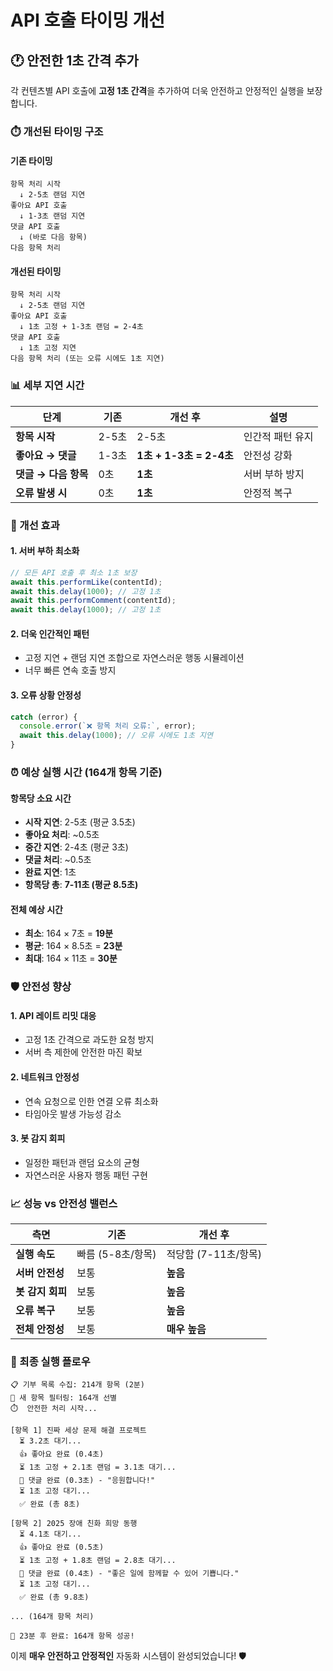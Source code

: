 # API 호출 타이밍 개선

## 🕐 안전한 1초 간격 추가

각 컨텐츠별 API 호출에 **고정 1초 간격**을 추가하여 더욱 안전하고 안정적인 실행을 보장합니다.

### ⏱️ 개선된 타이밍 구조

#### 기존 타이밍
```
항목 처리 시작
  ↓ 2-5초 랜덤 지연
좋아요 API 호출
  ↓ 1-3초 랜덤 지연  
댓글 API 호출
  ↓ (바로 다음 항목)
다음 항목 처리
```

#### 개선된 타이밍
```
항목 처리 시작
  ↓ 2-5초 랜덤 지연
좋아요 API 호출
  ↓ 1초 고정 + 1-3초 랜덤 = 2-4초
댓글 API 호출
  ↓ 1초 고정 지연
다음 항목 처리 (또는 오류 시에도 1초 지연)
```

### 📊 세부 지연 시간

| 단계 | 기존 | 개선 후 | 설명 |
|------|------|---------|------|
| **항목 시작** | 2-5초 | 2-5초 | 인간적 패턴 유지 |
| **좋아요 → 댓글** | 1-3초 | **1초 + 1-3초 = 2-4초** | 안전성 강화 |
| **댓글 → 다음 항목** | 0초 | **1초** | 서버 부하 방지 |
| **오류 발생 시** | 0초 | **1초** | 안정적 복구 |

### 🎯 개선 효과

#### 1. **서버 부하 최소화**
```javascript
// 모든 API 호출 후 최소 1초 보장
await this.performLike(contentId);
await this.delay(1000); // 고정 1초
await this.performComment(contentId);  
await this.delay(1000); // 고정 1초
```

#### 2. **더욱 인간적인 패턴**
- 고정 지연 + 랜덤 지연 조합으로 자연스러운 행동 시뮬레이션
- 너무 빠른 연속 호출 방지

#### 3. **오류 상황 안정성**
```javascript
catch (error) {
  console.error(`❌ 항목 처리 오류:`, error);
  await this.delay(1000); // 오류 시에도 1초 지연
}
```

### ⏰ 예상 실행 시간 (164개 항목 기준)

#### 항목당 소요 시간
- **시작 지연**: 2-5초 (평균 3.5초)
- **좋아요 처리**: ~0.5초
- **중간 지연**: 2-4초 (평균 3초)  
- **댓글 처리**: ~0.5초
- **완료 지연**: 1초
- **항목당 총**: **7-11초 (평균 8.5초)**

#### 전체 예상 시간
- **최소**: 164 × 7초 = **19분**
- **평균**: 164 × 8.5초 = **23분**  
- **최대**: 164 × 11초 = **30분**

### 🛡️ 안전성 향상

#### 1. **API 레이트 리밋 대응**
- 고정 1초 간격으로 과도한 요청 방지
- 서버 측 제한에 안전한 마진 확보

#### 2. **네트워크 안정성**
- 연속 요청으로 인한 연결 오류 최소화
- 타임아웃 발생 가능성 감소

#### 3. **봇 감지 회피**
- 일정한 패턴과 랜덤 요소의 균형
- 자연스러운 사용자 행동 패턴 구현

### 📈 성능 vs 안전성 밸런스

| 측면 | 기존 | 개선 후 |
|------|------|---------|
| **실행 속도** | 빠름 (5-8초/항목) | 적당함 (7-11초/항목) |
| **서버 안전성** | 보통 | **높음** |
| **봇 감지 회피** | 보통 | **높음** |
| **오류 복구** | 보통 | **높음** |
| **전체 안정성** | 보통 | **매우 높음** |

### 🎉 최종 실행 플로우

```
📋 기부 목록 수집: 214개 항목 (2분)
🎯 새 항목 필터링: 164개 선별
⏱️  안전한 처리 시작...

[항목 1] 진짜 세상 문제 해결 프로젝트
  ⏳ 3.2초 대기...
  👍 좋아요 완료 (0.4초)
  ⏳ 1초 고정 + 2.1초 랜덤 = 3.1초 대기...
  💬 댓글 완료 (0.3초) - "응원합니다!"
  ⏳ 1초 고정 대기...
  ✅ 완료 (총 8초)

[항목 2] 2025 장애 친화 희망 동행
  ⏳ 4.1초 대기...
  👍 좋아요 완료 (0.5초)
  ⏳ 1초 고정 + 1.8초 랜덤 = 2.8초 대기...
  💬 댓글 완료 (0.4초) - "좋은 일에 함께할 수 있어 기쁩니다."
  ⏳ 1초 고정 대기...
  ✅ 완료 (총 9.8초)

... (164개 항목 처리)

🎉 23분 후 완료: 164개 항목 성공!
```

이제 **매우 안전하고 안정적인** 자동화 시스템이 완성되었습니다! 🛡️
